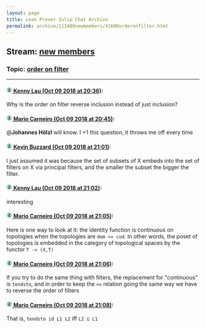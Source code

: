 ```yaml
---
layout: page
title: Lean Prover Zulip Chat Archive 
permalink: archive/113489newmembers/41600orderonfilter.html
---
```


## Stream: [new members](index.html)
### Topic: [order on filter](41600orderonfilter.html)

---

#### [![Click to go to Zulip](../../assets/img/zulip2.png) Kenny Lau (Oct 09 2018 at 20:36)](https://leanprover.zulipchat.com/#narrow/stream/113489-new%20members/topic/order%20on%20filter/near/135489142):
Why is the order on filter reverse inclusion instead of just inclusion?

#### [![Click to go to Zulip](../../assets/img/zulip2.png) Mario Carneiro (Oct 09 2018 at 20:45)](https://leanprover.zulipchat.com/#narrow/stream/113489-new%20members/topic/order%20on%20filter/near/135489824):
@**Johannes Hölzl** will know. I +1 this question, it throws me off every time

#### [![Click to go to Zulip](../../assets/img/zulip2.png) Kevin Buzzard (Oct 09 2018 at 21:01)](https://leanprover.zulipchat.com/#narrow/stream/113489-new%20members/topic/order%20on%20filter/near/135490958):
I just assumed it was because the set of subsets of X embeds into the set of filters on X via principal filters, and the smaller the subset the bigger the filter.

#### [![Click to go to Zulip](../../assets/img/zulip2.png) Kenny Lau (Oct 09 2018 at 21:02)](https://leanprover.zulipchat.com/#narrow/stream/113489-new%20members/topic/order%20on%20filter/near/135491024):
interesting

#### [![Click to go to Zulip](../../assets/img/zulip2.png) Mario Carneiro (Oct 09 2018 at 21:05)](https://leanprover.zulipchat.com/#narrow/stream/113489-new%20members/topic/order%20on%20filter/near/135491228):
Here is one way to look at it: the identity function is continuous on topologies when the topologies are `dom <= cod`. In other words, the poset of topologies is embedded in the category of topological spaces by the functor `T -> (X,T)`

#### [![Click to go to Zulip](../../assets/img/zulip2.png) Mario Carneiro (Oct 09 2018 at 21:06)](https://leanprover.zulipchat.com/#narrow/stream/113489-new%20members/topic/order%20on%20filter/near/135491311):
If you try to do the same thing with filters, the replacement for "continuous" is `tendsto`, and in order to keep the `<=` relation going the same way we have to reverse the order of filters

#### [![Click to go to Zulip](../../assets/img/zulip2.png) Mario Carneiro (Oct 09 2018 at 21:08)](https://leanprover.zulipchat.com/#narrow/stream/113489-new%20members/topic/order%20on%20filter/near/135491420):
That is, `tendsto id L1 L2` iff `L2 ⊆ L1`

